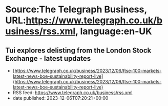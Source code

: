 # Source:The Telegraph Business, URL:https://www.telegraph.co.uk/business/rss.xml, language:en-UK

## Tui explores delisting from the London Stock Exchange - latest updates
 - [https://www.telegraph.co.uk/business/2023/12/06/ftse-100-markets-latest-news-boe-sustainability-report-live](https://www.telegraph.co.uk/business/2023/12/06/ftse-100-markets-latest-news-boe-sustainability-report-live)
 - RSS feed: https://www.telegraph.co.uk/business/rss.xml
 - date published: 2023-12-06T07:20:21+00:00



